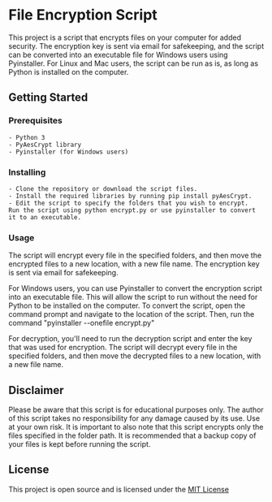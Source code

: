 # File Encryption Script

This project is a script that encrypts files on your computer for added security. The encryption key is sent via email for safekeeping, and the script can be converted into an executable file for Windows users using Pyinstaller. For Linux and Mac users, the script can be run as is, as long as Python is installed on the computer.

## Getting Started

### Prerequisites

    - Python 3
    - PyAesCrypt library
    - Pyinstaller (for Windows users)

### Installing

    - Clone the repository or download the script files.
    - Install the required libraries by running pip install pyAesCrypt.
    - Edit the script to specify the folders that you wish to encrypt.
    Run the script using python encrypt.py or use pyinstaller to convert it to an executable.

### Usage

The script will encrypt every file in the specified folders, and then move the encrypted files to a new location, with a new file name. The encryption key is sent via email for safekeeping.

For Windows users, you can use Pyinstaller to convert the encryption script into an executable file. This will allow the script to run without the need for Python to be installed on the computer. To convert the script, open the command prompt and navigate to the location of the script. Then, run the command "pyinstaller --onefile encrypt.py"

For decryption, you'll need to run the decryption script and enter the key that was used for encryption. The script will decrypt every file in the specified folders, and then move the decrypted files to a new location, with a new file name.

## Disclaimer

Please be aware that this script is for educational purposes only. The author of this script takes no responsibility for any damage caused by its use. Use at your own risk. It is important to also note that this script encrypts only the files specified in the folder path. It is recommended that a backup copy of your files is kept before running the script.

## License

This project is open source and is licensed under the [MIT License](https://opensource.org/licenses/MIT)